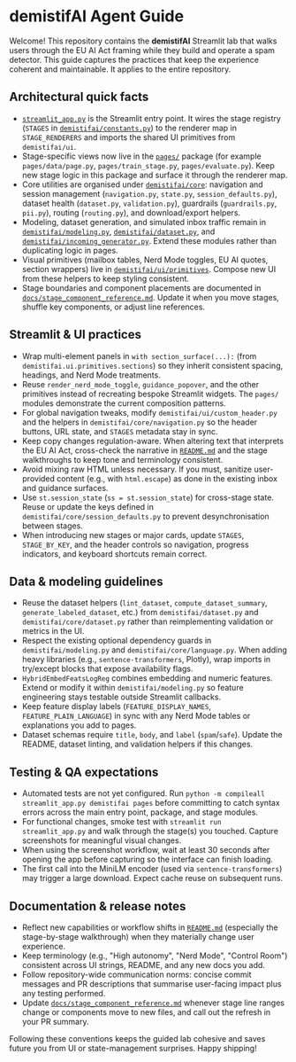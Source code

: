 # demistifAI Agent Guide

Welcome! This repository contains the **demistifAI** Streamlit lab that walks users through the EU AI Act framing while they build and operate a spam detector. This guide captures the practices that keep the experience coherent and maintainable. It applies to the entire repository.

## Architectural quick facts
- [`streamlit_app.py`](./streamlit_app.py) is the Streamlit entry point. It wires the stage registry (`STAGES` in [`demistifai/constants.py`](./demistifai/constants.py)) to the renderer map in `STAGE_RENDERERS` and imports the shared UI primitives from `demistifai/ui`.
- Stage-specific views now live in the [`pages/`](./pages) package (for example `pages/data/page.py`, `pages/train_stage.py`, `pages/evaluate.py`). Keep new stage logic in this package and surface it through the renderer map.
- Core utilities are organised under [`demistifai/core`](./demistifai/core): navigation and session management (`navigation.py`, `state.py`, `session_defaults.py`), dataset health (`dataset.py`, `validation.py`), guardrails (`guardrails.py`, `pii.py`), routing (`routing.py`), and download/export helpers.
- Modeling, dataset generation, and simulated inbox traffic remain in [`demistifai/modeling.py`](./demistifai/modeling.py), [`demistifai/dataset.py`](./demistifai/dataset.py), and [`demistifai/incoming_generator.py`](./demistifai/incoming_generator.py). Extend these modules rather than duplicating logic in pages.
- Visual primitives (mailbox tables, Nerd Mode toggles, EU AI quotes, section wrappers) live in [`demistifai/ui/primitives`](./demistifai/ui/primitives). Compose new UI from these helpers to keep styling consistent.
- Stage boundaries and component placements are documented in [`docs/stage_component_reference.md`](./docs/stage_component_reference.md). Update it when you move stages, shuffle key components, or adjust line references.

## Streamlit & UI practices
- Wrap multi-element panels in `with section_surface(...):` (from `demistifai.ui.primitives.sections`) so they inherit consistent spacing, headings, and Nerd Mode treatments.
- Reuse `render_nerd_mode_toggle`, `guidance_popover`, and the other primitives instead of recreating bespoke Streamlit widgets. The `pages/` modules demonstrate the current composition patterns.
- For global navigation tweaks, modify `demistifai/ui/custom_header.py` and the helpers in `demistifai/core/navigation.py` so the header buttons, URL state, and `STAGES` metadata stay in sync.
- Keep copy changes regulation-aware. When altering text that interprets the EU AI Act, cross-check the narrative in [`README.md`](./README.md) and the stage walkthroughs to keep tone and terminology consistent.
- Avoid mixing raw HTML unless necessary. If you must, sanitize user-provided content (e.g., with `html.escape`) as done in the existing inbox and guidance surfaces.
- Use `st.session_state` (`ss = st.session_state`) for cross-stage state. Reuse or update the keys defined in `demistifai/core/session_defaults.py` to prevent desynchronisation between stages.
- When introducing new stages or major cards, update `STAGES`, `STAGE_BY_KEY`, and the header controls so navigation, progress indicators, and keyboard shortcuts remain correct.

## Data & modeling guidelines
- Reuse the dataset helpers (`lint_dataset`, `compute_dataset_summary`, `generate_labeled_dataset`, etc.) from `demistifai/dataset.py` and `demistifai/core/dataset.py` rather than reimplementing validation or metrics in the UI.
- Respect the existing optional dependency guards in `demistifai/modeling.py` and `demistifai/core/language.py`. When adding heavy libraries (e.g., `sentence-transformers`, Plotly), wrap imports in try/except blocks that expose availability flags.
- `HybridEmbedFeatsLogReg` combines embedding and numeric features. Extend or modify it within `demistifai/modeling.py` so feature engineering stays testable outside Streamlit callbacks.
- Keep feature display labels (`FEATURE_DISPLAY_NAMES`, `FEATURE_PLAIN_LANGUAGE`) in sync with any Nerd Mode tables or explanations you add to pages.
- Dataset schemas require `title`, `body`, and `label` (`spam`/`safe`). Update the README, dataset linting, and validation helpers if this changes.

## Testing & QA expectations
- Automated tests are not yet configured. Run `python -m compileall streamlit_app.py demistifai pages` before committing to catch syntax errors across the main entry point, package, and stage modules.
- For functional changes, smoke test with `streamlit run streamlit_app.py` and walk through the stage(s) you touched. Capture screenshots for meaningful visual changes.
- When using the screenshot workflow, wait at least 30 seconds after opening the app before capturing so the interface can finish loading.
- The first call into the MiniLM encoder (used via `sentence-transformers`) may trigger a large download. Expect cache reuse on subsequent runs.

## Documentation & release notes
- Reflect new capabilities or workflow shifts in [`README.md`](./README.md) (especially the stage-by-stage walkthrough) when they materially change user experience.
- Keep terminology (e.g., "High autonomy", "Nerd Mode", "Control Room") consistent across UI strings, README, and any new docs you add.
- Follow repository-wide communication norms: concise commit messages and PR descriptions that summarise user-facing impact plus any testing performed.
- Update [`docs/stage_component_reference.md`](./docs/stage_component_reference.md) whenever stage line ranges change or components move to new files, and call out the refresh in your PR summary.

Following these conventions keeps the guided lab cohesive and saves future you from UI or state-management surprises. Happy shipping!
